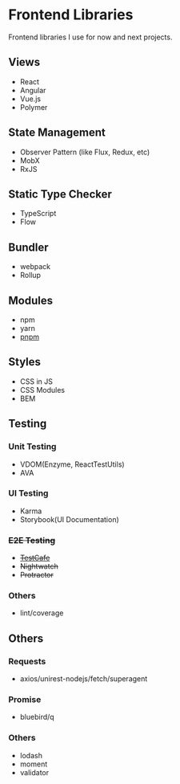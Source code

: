 # Frontend Libraries

Frontend libraries I use for now and next projects.

## Views

- React
- Angular
- Vue.js
- Polymer

## State Management

- Observer Pattern (like Flux, Redux, etc)
- MobX
- RxJS

## Static Type Checker

- TypeScript
- Flow

## Bundler

- webpack
- Rollup

## Modules

- npm 
- yarn
- [pnpm](https://github.com/pnpm/pnpm)

## Styles

- CSS in JS
- CSS Modules
- BEM

## Testing

### Unit Testing

- VDOM(Enzyme, ReactTestUtils)
- AVA

### UI Testing

- Karma
- Storybook(UI Documentation)

### ~~E2E Testing~~

- ~~[TestCafe](https://github.com/DevExpress/testcafe)~~
- ~~Nightwatch~~
- ~~Protractor~~

### Others

- lint/coverage

## Others

### Requests

- axios/unirest-nodejs/fetch/superagent

### Promise

- bluebird/q

### Others

- lodash
- moment
- validator

